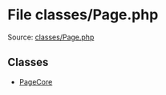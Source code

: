 File classes/Page.php
=========

Source: [classes/Page.php](https://github.com/PrestaShop/PrestaShop/blob/1.5.2.0/classes/Page.php)


Classes
-------

* [PageCore](class.PageCore.md)

